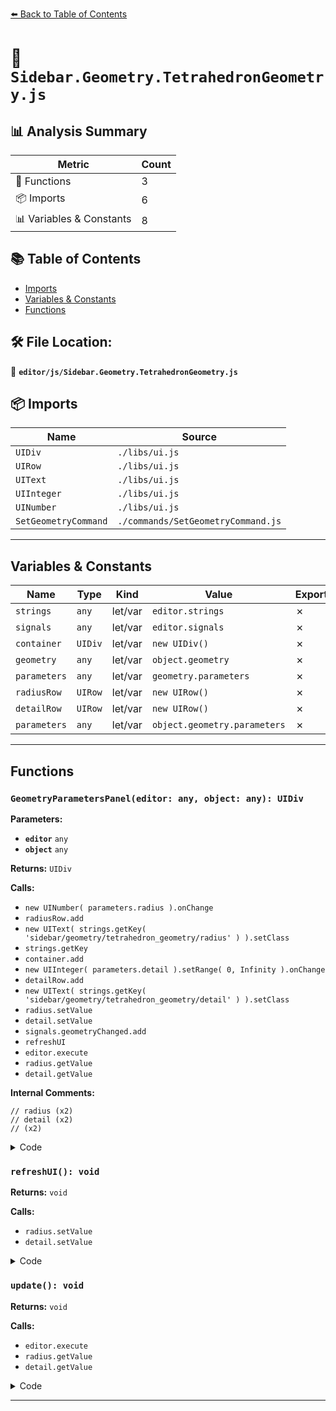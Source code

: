 [⬅️ Back to Table of Contents](../../index.md)

# 📄 `Sidebar.Geometry.TetrahedronGeometry.js`

## 📊 Analysis Summary

| Metric | Count |
|--------|-------|
| 🔧 Functions | 3 |
| 📦 Imports | 6 |
| 📊 Variables & Constants | 8 |

## 📚 Table of Contents

- [Imports](#imports)
- [Variables & Constants](#variables-constants)
- [Functions](#functions)

## 🛠️ File Location:
📂 **`editor/js/Sidebar.Geometry.TetrahedronGeometry.js`**

## 📦 Imports

| Name | Source |
|------|--------|
| `UIDiv` | `./libs/ui.js` |
| `UIRow` | `./libs/ui.js` |
| `UIText` | `./libs/ui.js` |
| `UIInteger` | `./libs/ui.js` |
| `UINumber` | `./libs/ui.js` |
| `SetGeometryCommand` | `./commands/SetGeometryCommand.js` |


---

## Variables & Constants

| Name | Type | Kind | Value | Exported |
|------|------|------|-------|----------|
| `strings` | `any` | let/var | `editor.strings` | ✗ |
| `signals` | `any` | let/var | `editor.signals` | ✗ |
| `container` | `UIDiv` | let/var | `new UIDiv()` | ✗ |
| `geometry` | `any` | let/var | `object.geometry` | ✗ |
| `parameters` | `any` | let/var | `geometry.parameters` | ✗ |
| `radiusRow` | `UIRow` | let/var | `new UIRow()` | ✗ |
| `detailRow` | `UIRow` | let/var | `new UIRow()` | ✗ |
| `parameters` | `any` | let/var | `object.geometry.parameters` | ✗ |


---

## Functions

### `GeometryParametersPanel(editor: any, object: any): UIDiv`

**Parameters:**

- **`editor`** `any`
- **`object`** `any`

**Returns:** `UIDiv`

**Calls:**

- `new UINumber( parameters.radius ).onChange`
- `radiusRow.add`
- `new UIText( strings.getKey( 'sidebar/geometry/tetrahedron_geometry/radius' ) ).setClass`
- `strings.getKey`
- `container.add`
- `new UIInteger( parameters.detail ).setRange( 0, Infinity ).onChange`
- `detailRow.add`
- `new UIText( strings.getKey( 'sidebar/geometry/tetrahedron_geometry/detail' ) ).setClass`
- `radius.setValue`
- `detail.setValue`
- `signals.geometryChanged.add`
- `refreshUI`
- `editor.execute`
- `radius.getValue`
- `detail.getValue`

**Internal Comments:**
```
// radius (x2)
// detail (x2)
// (x2)
```

<details><summary>Code</summary>

```typescript
function GeometryParametersPanel( editor, object ) {

	const strings = editor.strings;

	const signals = editor.signals;

	const container = new UIDiv();

	const geometry = object.geometry;
	const parameters = geometry.parameters;

	// radius

	const radiusRow = new UIRow();
	const radius = new UINumber( parameters.radius ).onChange( update );

	radiusRow.add( new UIText( strings.getKey( 'sidebar/geometry/tetrahedron_geometry/radius' ) ).setClass( 'Label' ) );
	radiusRow.add( radius );

	container.add( radiusRow );

	// detail

	const detailRow = new UIRow();
	const detail = new UIInteger( parameters.detail ).setRange( 0, Infinity ).onChange( update );

	detailRow.add( new UIText( strings.getKey( 'sidebar/geometry/tetrahedron_geometry/detail' ) ).setClass( 'Label' ) );
	detailRow.add( detail );

	container.add( detailRow );

	//

	function refreshUI() {

		const parameters = object.geometry.parameters;

		radius.setValue( parameters.radius );
		detail.setValue( parameters.detail );

	}

	signals.geometryChanged.add( function ( mesh ) {

		if ( mesh === object ) {

			refreshUI();

		}

	} );

	//

	function update() {

		editor.execute( new SetGeometryCommand( editor, object, new THREE.TetrahedronGeometry(
			radius.getValue(),
			detail.getValue()
		) ) );

	}

	return container;

}
```
</details>

### `refreshUI(): void`

**Returns:** `void`

**Calls:**

- `radius.setValue`
- `detail.setValue`

<details><summary>Code</summary>

```typescript
function refreshUI() {

		const parameters = object.geometry.parameters;

		radius.setValue( parameters.radius );
		detail.setValue( parameters.detail );

	}
```
</details>

### `update(): void`

**Returns:** `void`

**Calls:**

- `editor.execute`
- `radius.getValue`
- `detail.getValue`

<details><summary>Code</summary>

```typescript
function update() {

		editor.execute( new SetGeometryCommand( editor, object, new THREE.TetrahedronGeometry(
			radius.getValue(),
			detail.getValue()
		) ) );

	}
```
</details>


---